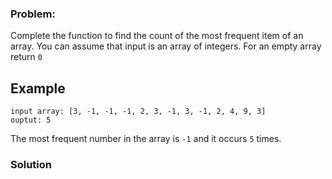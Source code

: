 ### Problem:
<p>Complete the function to find the count of the most frequent item of an array. You can assume that input is an array of integers. For an empty array return <code>0</code></p>
<h2 id="example">Example</h2>
<pre><code class="language-py">input array: [<span class="hljs-number">3</span>, <span class="hljs-number">-1</span>, <span class="hljs-number">-1</span>, <span class="hljs-number">-1</span>, <span class="hljs-number">2</span>, <span class="hljs-number">3</span>, <span class="hljs-number">-1</span>, <span class="hljs-number">3</span>, <span class="hljs-number">-1</span>, <span class="hljs-number">2</span>, <span class="hljs-number">4</span>, <span class="hljs-number">9</span>, <span class="hljs-number">3</span>]
ouptut: <span class="hljs-number">5</span> </code></pre>
<p>The most frequent number in the array is <code>-1</code> and it occurs <code>5</code> times.</p>

### Solution